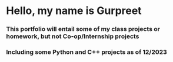 # Hello, my name is Gurpreet
### This portfolio will entail some of my class projects or homework, but not Co-op/Internship projects
### Including some Python and C++ projects as of 12/2023
